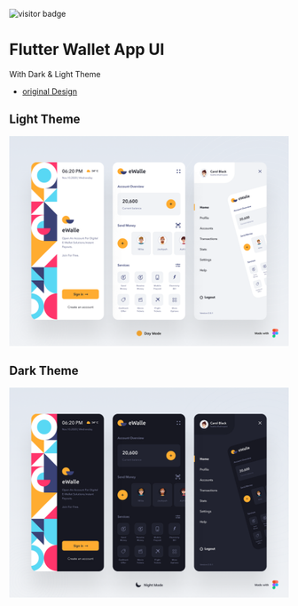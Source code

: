 
![visitor badge](https://visitor-badge.glitch.me/badge?page_id=salim97.Flutter-Wallet)

# Flutter Wallet App UI
 With Dark & Light Theme
- [original Design](https://www.uplabs.com/posts/ewalle-portable-wallet)
 
## Light Theme

![Banner](assets/light.png)
 
## Dark Theme

![Banner](assets/dark.png)

